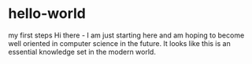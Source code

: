 # hello-world
my first steps
Hi there - I am just starting here and am hoping to become well oriented in computer science in the future. It looks like this is an essential knowledge set in the modern world. 
